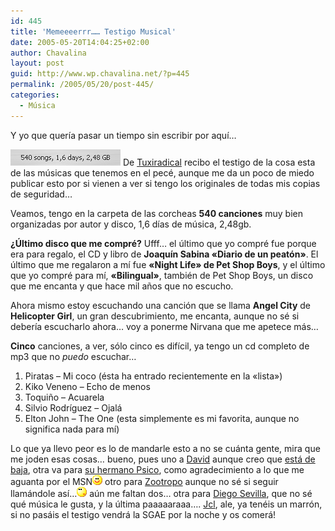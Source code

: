 ```yaml
---
id: 445
title: 'Memeeeerrr…… Testigo Musical'
date: 2005-05-20T14:04:25+02:00
author: Chavalina
layout: post
guid: http://www.wp.chavalina.net/?p=445
permalink: /2005/05/20/post-445/
categories:
  - Música
---
```

Y yo que quer&iacute;a pasar un tiempo sin escribir por aqu&iacute;…

<img class="imgizqda" src="/imagenes/fotos/mi-itunes.jpg" alt="Mi iTunes: 540 canciones, 1,6 d&iacute;as de m&uacute;sica" /> De <a href="http://tuxiradical.bitacoras.com/index.php?id=155" target="_blank">Tuxiradical</a> recibo el testigo de la cosa esta de las m&uacute;sicas que tenemos en el pecé, aunque me da un poco de miedo publicar esto por si vienen a ver si tengo los originales de todas mis copias de seguridad…

Veamos, tengo en la carpeta de las corcheas **540 canciones** muy bien organizadas por autor y disco, 1,6 d&iacute;as de m&uacute;sica, 2,48gb.

**&iquest;&Uacute;ltimo disco que me compré?** Ufff… el &uacute;ltimo que yo compré fue porque era para regalo, el CD y libro de **Joaqu&iacute;n Sabina «Diario de un peatón»**. El &uacute;ltimo que me regalaron a m&iacute; fue **«Night Life» de Pet Shop Boys**, y el &uacute;ltimo que yo compré para m&iacute;, **«Bilingual»**, también de Pet Shop Boys, un disco que me encanta y que hace mil a&ntilde;os que no escucho.

Ahora mismo estoy escuchando una canción que se llama **Angel City** de **Helicopter Girl**, un gran descubrimiento, me encanta, aunque no sé si deber&iacute;a escucharlo ahora… voy a ponerme Nirvana que me apetece más…

**Cinco** canciones, a ver, sólo cinco es dif&iacute;cil, ya tengo un cd completo de mp3 que no _puedo_ escuchar…

  1. Piratas &#8211; Mi coco (ésta ha entrado recientemente en la «lista»)
  2. Kiko Veneno &#8211; Echo de menos
  3. Toqui&ntilde;o &#8211; Acuarela
  4. Silvio Rodr&iacute;guez &#8211; Ojalá
  5. Elton John &#8211; The One (esta simplemente es mi favorita, aunque no significa nada para m&iacute;)

Lo que ya llevo peor es lo de mandarle esto a no se cuánta gente, mira que me joden esas cosas… bueno, pues uno a <a href="http://blog.davidmartinez.net/" target="_blank">David</a> aunque creo que <a href="http://blog.davidmartinez.net/es/archivos/personal/pausa_por_tendinitis.php" target="_blank">está de baja</a>, otra va para <a href="http://www.psico.bitacoras.com/" target="_blank">su hermano Psico</a>, como agradecimiento a lo que me aguanta por el MSN![emo](/imagenes/emoticonos/sonrisa.gif) otro para <a href="http://mundogeek.net/" target="_blank">Zootropo</a> aunque no sé si seguir llamándole as&iacute;…![emo](/imagenes/emoticonos/pensativo.gif) a&uacute;n me faltan dos… otra para <a href="http://neuromancer.dif.um.es/blog/" target="_blank">Diego Sevilla</a>, que no sé qué m&uacute;sica le gusta, y la &uacute;ltima paaaaaraaa…. <a href="http://jcl.scenesp.org/blog.php" target="_blank">Jcl</a>, ale, ya tenéis un marrón, si no pasáis el testigo vendrá la SGAE por la noche y os comerá!